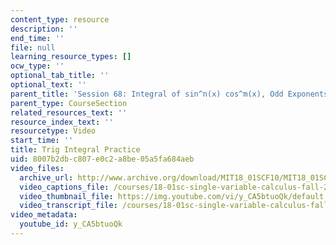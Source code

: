 ```yaml
---
content_type: resource
description: ''
end_time: ''
file: null
learning_resource_types: []
ocw_type: ''
optional_tab_title: ''
optional_text: ''
parent_title: 'Session 68: Integral of sin^n(x) cos^m(x), Odd Exponents'
parent_type: CourseSection
related_resources_text: ''
resource_index_text: ''
resourcetype: Video
start_time: ''
title: Trig Integral Practice
uid: 8007b2db-c807-e0c2-a8be-05a5fa684aeb
video_files:
  archive_url: http://www.archive.org/download/MIT18_01SCF10/MIT18_01SCF10Rec_50_300k.mp4
  video_captions_file: /courses/18-01sc-single-variable-calculus-fall-2010/c0fe4578ec3350db8a7c094319d2b49f_y_CA5btuoQk.vtt
  video_thumbnail_file: https://img.youtube.com/vi/y_CA5btuoQk/default.jpg
  video_transcript_file: /courses/18-01sc-single-variable-calculus-fall-2010/9fed41f4d6308e422519b1a72d80d135_y_CA5btuoQk.pdf
video_metadata:
  youtube_id: y_CA5btuoQk
---
```

